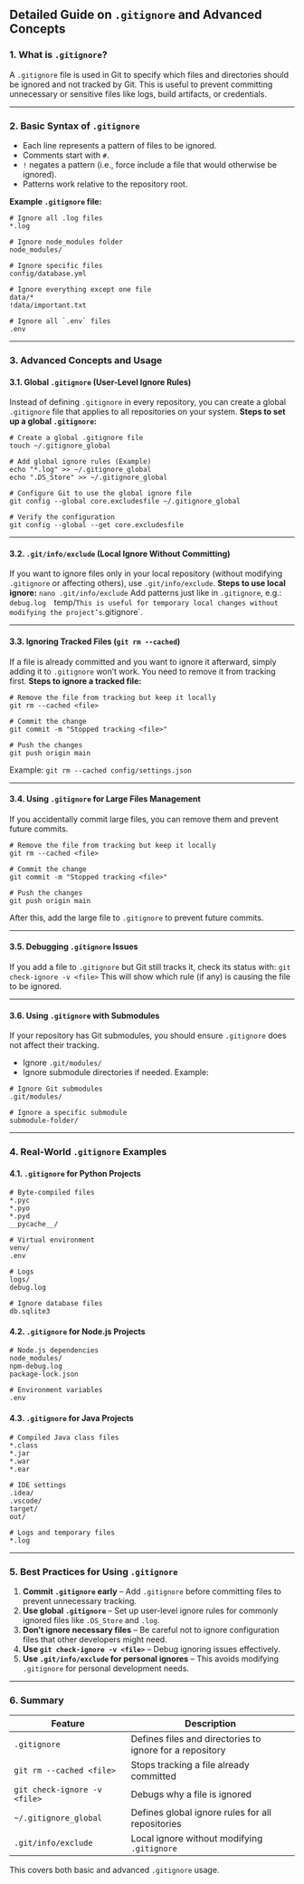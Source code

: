 ## **Detailed Guide on `.gitignore` and Advanced Concepts**
### **1. What is `.gitignore`?**
A `.gitignore` file is used in Git to specify which files and directories should be ignored and not tracked by Git. This is useful to prevent committing unnecessary or sensitive files like logs, build artifacts, or credentials.

---

### **2. Basic Syntax of `.gitignore`**
- Each line represents a pattern of files to be ignored.
- Comments start with `#`.
- `!` negates a pattern (i.e., force include a file that would otherwise be ignored).
- Patterns work relative to the repository root.

**Example `.gitignore` file:**
```
# Ignore all .log files
*.log  

# Ignore node_modules folder
node_modules/  

# Ignore specific files
config/database.yml  

# Ignore everything except one file
data/*
!data/important.txt  

# Ignore all `.env` files
.env
```

---

### **3. Advanced Concepts and Usage**
#### **3.1. Global `.gitignore` (User-Level Ignore Rules)**
Instead of defining `.gitignore` in every repository, you can create a global `.gitignore` file that applies to all repositories on your system.
**Steps to set up a global `.gitignore`:**
```
# Create a global .gitignore file
touch ~/.gitignore_global

# Add global ignore rules (Example)
echo "*.log" >> ~/.gitignore_global
echo ".DS_Store" >> ~/.gitignore_global

# Configure Git to use the global ignore file
git config --global core.excludesfile ~/.gitignore_global

# Verify the configuration
git config --global --get core.excludesfile
```

---
#### **3.2. `.git/info/exclude` (Local Ignore Without Committing)**
If you want to ignore files only in your local repository (without modifying `.gitignore` or affecting others), use `.git/info/exclude`.
**Steps to use local ignore:**
`nano .git/info/exclude`
Add patterns just like in `.gitignore`, e.g.:
`debug.log 
`temp/`
This is useful for temporary local changes without modifying the project’s `.gitignore`.

---
#### **3.3. Ignoring Tracked Files (`git rm --cached`)**
If a file is already committed and you want to ignore it afterward, simply adding it to `.gitignore` won’t work. You need to remove it from tracking first.
**Steps to ignore a tracked file:**
```
# Remove the file from tracking but keep it locally
git rm --cached <file>

# Commit the change
git commit -m "Stopped tracking <file>"

# Push the changes
git push origin main
```

Example:
`git rm --cached config/settings.json`

---
#### **3.4. Using `.gitignore` for Large Files Management**
If you accidentally commit large files, you can remove them and prevent future commits.
```
# Remove the file from tracking but keep it locally
git rm --cached <file>

# Commit the change
git commit -m "Stopped tracking <file>"

# Push the changes
git push origin main
```

After this, add the large file to `.gitignore` to prevent future commits.

---
#### **3.5. Debugging `.gitignore` Issues**
If you add a file to `.gitignore` but Git still tracks it, check its status with:
`git check-ignore -v <file>`
This will show which rule (if any) is causing the file to be ignored.

---
#### **3.6. Using `.gitignore` with Submodules**
If your repository has Git submodules, you should ensure `.gitignore` does not affect their tracking.
- Ignore `.git/modules/`
- Ignore submodule directories if needed.
Example:
```
# Ignore Git submodules
.git/modules/

# Ignore a specific submodule
submodule-folder/
```

---
### **4. Real-World `.gitignore` Examples**
#### **4.1. `.gitignore` for Python Projects**
```
# Byte-compiled files
*.pyc
*.pyo
*.pyd
__pycache__/

# Virtual environment
venv/
.env

# Logs
logs/
debug.log

# Ignore database files
db.sqlite3
```

#### **4.2. `.gitignore` for Node.js Projects**
```
# Node.js dependencies
node_modules/
npm-debug.log
package-lock.json

# Environment variables
.env
```

#### **4.3. `.gitignore` for Java Projects**
```
# Compiled Java class files
*.class
*.jar
*.war
*.ear

# IDE settings
.idea/
.vscode/
target/
out/

# Logs and temporary files
*.log
```

---

### **5. Best Practices for Using `.gitignore`**
1. **Commit `.gitignore` early** – Add `.gitignore` before committing files to prevent unnecessary tracking.
2. **Use global `.gitignore`** – Set up user-level ignore rules for commonly ignored files like `.DS_Store` and `.log`.
3. **Don’t ignore necessary files** – Be careful not to ignore configuration files that other developers might need.
4. **Use `git check-ignore -v <file>`** – Debug ignoring issues effectively.
5. **Use `.git/info/exclude` for personal ignores** – This avoids modifying `.gitignore` for personal development needs.

---
### **6. Summary**

|Feature|Description|
|---|---|
|`.gitignore`|Defines files and directories to ignore for a repository|
|`git rm --cached <file>`|Stops tracking a file already committed|
|`git check-ignore -v <file>`|Debugs why a file is ignored|
|`~/.gitignore_global`|Defines global ignore rules for all repositories|
|`.git/info/exclude`|Local ignore without modifying `.gitignore`|

This covers both basic and advanced `.gitignore` usage.
